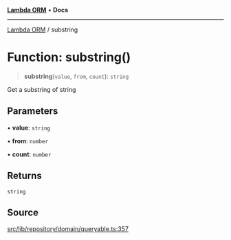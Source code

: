 [**Lambda ORM**](../README.md) • **Docs**

***

[Lambda ORM](../README.md) / substring

# Function: substring()

> **substring**(`value`, `from`, `count`): `string`

Get a substring of string

## Parameters

• **value**: `string`

• **from**: `number`

• **count**: `number`

## Returns

`string`

## Source

[src/lib/repository/domain/queryable.ts:357](https://github.com/lambda-orm/lambdaorm-base/blob/aa369ded9e7763a31678c0168646a8ee1291b500/src/lib/repository/domain/queryable.ts#L357)
